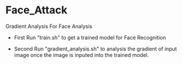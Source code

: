 # Face_Attack
Gradient Analysis For Face Analysis

- First Run "train.sh" to get a trained model for Face Recognition

- Second Run "gradient_analysis.sh" to analysis the gradient of input image once the image is inputed into the trained model.

